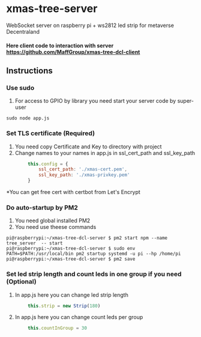 # xmas-tree-server
 WebSocket server on raspberry pi + ws2812 led strip for metaverse Decentraland
 
#### Here client code to interaction with server https://github.com/MaffGroup/xmas-tree-dcl-client

## Instructions

### Use sudo
1. For access to GPIO by library you need start your server code by super-user
````shell
sudo node app.js
````

### Set TLS certificate (Required)
1. You need copy Certificate and Key to directory with project
2. Change names to your names in app.js in ssl_cert_path and ssl_key_path
````js
        this.config = {
            ssl_cert_path: './xmas-cert.pem',
            ssl_key_path: './xmas-privkey.pem'
        }
````
*You can get free cert with certbot from Let's Encrypt

### Do auto-startup by PM2
1. You need global installed PM2
2. You need use theese commands
````shell
pi@raspberrypi:~/xmas-tree-dcl-server $ pm2 start npm --name tree_server  -- start
pi@raspberrypi:~/xmas-tree-dcl-server $ sudo env PATH=$PATH:/usr/local/bin pm2 startup systemd -u pi --hp /home/pi
pi@raspberrypi:~/xmas-tree-dcl-server $ pm2 save
````

### Set led strip length and count leds in one group if you need (Optional)
1. In app.js here you can change led strip length
````js
        this.strip = new Strip(180)
````
2. In app.js here you can change count leds per group
````js
        this.countInGroup = 30
````
